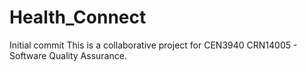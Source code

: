 # Health_Connect
Initial commit
This is a collaborative project for CEN3940 CRN14005 - Software Quality Assurance. 
